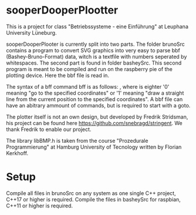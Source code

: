 # sooperDooperPlootter

This is a project for class "Betriebssysteme - eine Einführung" at Leuphana University Lüneburg. 

sooperDooperPlooter is currently split into two parts. The folder brunoSrc contains a program to convert SVG graphics into very easy to parse bbf (Bashey-Bruno-Format) data, witch is a textfile with numbers seperated by whitespaces. 
The second part is found in folder basheySrc. This second program is meant to be compiled and run on the raspberry pie of the plotting device. Here the bbf file is read in.

The syntax of a bff command bff is as follows: <flag> <x-coordinate> <y-coordinate>, where <flag> is eighter '0' meaning "go to the specified coordinates" or '1' meaning "draw a straight line from the current position to the specified coordinates". A bbf file can have an abitrary ammount of commands, but is required to start with a goto.

The plotter itself is not an own design, but developed by Fredrik Stridsman, his project can be found here https://github.com/snebragd/stringent. We thank Fredrik to enable our project.

The library libBMP.h is taken from the course "Prozedurale Programmierung" at Hamburg University of Tecnology written by 
Florian Kerkhoff.

# Setup

Compile all files in brunoSrc on any system as one single C++ project, C++17 or higher is required.
Compile the files in basheySrc for raspbian, C++11 or higher is required.
